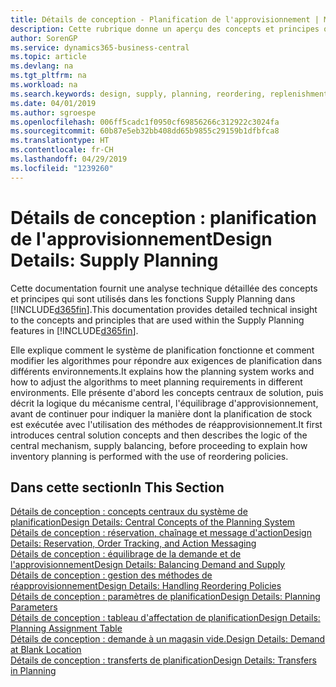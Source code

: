 ```yaml
---
title: Détails de conception - Planification de l'approvisionnement | Microsoft Docs
description: Cette rubrique donne un aperçu des concepts et principes qui sont utilisés avec les fonctionnalités de planification de l'approvisionnement dans Business Central.
author: SorenGP
ms.service: dynamics365-business-central
ms.topic: article
ms.devlang: na
ms.tgt_pltfrm: na
ms.workload: na
ms.search.keywords: design, supply, planning, reordering, replenishment
ms.date: 04/01/2019
ms.author: sgroespe
ms.openlocfilehash: 006ff5cadc1f0950cf69856266c312922c3024fa
ms.sourcegitcommit: 60b87e5eb32bb408dd65b9855c29159b1dfbfca8
ms.translationtype: HT
ms.contentlocale: fr-CH
ms.lasthandoff: 04/29/2019
ms.locfileid: "1239260"
---
```

# <a name="design-details-supply-planning"></a><span data-ttu-id="919b1-103">Détails de conception : planification de l'approvisionnement</span><span class="sxs-lookup"><span data-stu-id="919b1-103">Design Details: Supply Planning</span></span>
<span data-ttu-id="919b1-104">Cette documentation fournit une analyse technique détaillée des concepts et principes qui sont utilisés dans les fonctions Supply Planning dans [!INCLUDE[d365fin](includes/d365fin_md.md)].</span><span class="sxs-lookup"><span data-stu-id="919b1-104">This documentation provides detailed technical insight to the concepts and principles that are used within the Supply Planning features in [!INCLUDE[d365fin](includes/d365fin_md.md)].</span></span>  

<span data-ttu-id="919b1-105">Elle explique comment le système de planification fonctionne et comment modifier les algorithmes pour répondre aux exigences de planification dans différents environnements.</span><span class="sxs-lookup"><span data-stu-id="919b1-105">It explains how the planning system works and how to adjust the algorithms to meet planning requirements in different environments.</span></span> <span data-ttu-id="919b1-106">Elle présente d'abord les concepts centraux de solution, puis décrit la logique du mécanisme central, l'équilibrage d'approvisionnement, avant de continuer pour indiquer la manière dont la planification de stock est exécutée avec l'utilisation des méthodes de réapprovisionnement.</span><span class="sxs-lookup"><span data-stu-id="919b1-106">It first introduces central solution concepts and then describes the logic of the central mechanism, supply balancing, before proceeding to explain how inventory planning is performed with the use of reordering policies.</span></span>  

## <a name="in-this-section"></a><span data-ttu-id="919b1-107">Dans cette section</span><span class="sxs-lookup"><span data-stu-id="919b1-107">In This Section</span></span>  
[<span data-ttu-id="919b1-108">Détails de conception : concepts centraux du système de planification</span><span class="sxs-lookup"><span data-stu-id="919b1-108">Design Details: Central Concepts of the Planning System</span></span>](design-details-central-concepts-of-the-planning-system.md)  
[<span data-ttu-id="919b1-109">Détails de conception : réservation, chaînage et message d'action</span><span class="sxs-lookup"><span data-stu-id="919b1-109">Design Details: Reservation, Order Tracking, and Action Messaging</span></span>](design-details-reservation-order-tracking-and-action-messaging.md)  
[<span data-ttu-id="919b1-110">Détails de conception : équilibrage de la demande et de l'approvisionnement</span><span class="sxs-lookup"><span data-stu-id="919b1-110">Design Details: Balancing Demand and Supply</span></span>](design-details-balancing-demand-and-supply.md)  
[<span data-ttu-id="919b1-111">Détails de conception : gestion des méthodes de réapprovisionnement</span><span class="sxs-lookup"><span data-stu-id="919b1-111">Design Details: Handling Reordering Policies</span></span>](design-details-handling-reordering-policies.md)  
[<span data-ttu-id="919b1-112">Détails de conception : paramètres de planification</span><span class="sxs-lookup"><span data-stu-id="919b1-112">Design Details: Planning Parameters</span></span>](design-details-planning-parameters.md)  
[<span data-ttu-id="919b1-113">Détails de conception : tableau d'affectation de planification</span><span class="sxs-lookup"><span data-stu-id="919b1-113">Design Details: Planning Assignment Table</span></span>](design-details-planning-assignment-table.md)  
[<span data-ttu-id="919b1-114">Détails de conception : demande à un magasin vide.</span><span class="sxs-lookup"><span data-stu-id="919b1-114">Design Details: Demand at Blank Location</span></span>](design-details-demand-at-blank-location.md)  
[<span data-ttu-id="919b1-115">Détails de conception : transferts de planification</span><span class="sxs-lookup"><span data-stu-id="919b1-115">Design Details: Transfers in Planning</span></span>](design-details-transfers-in-planning.md)

